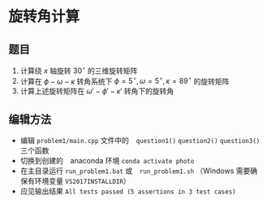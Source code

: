 # 旋转角计算

## 题目
1. 计算绕 $x$ 轴旋转 $30^\circ$ 的三维旋转矩阵 
2. 计算在 $\phi-\omega-\kappa$ 转角系统下 $\phi=5^\circ,\omega=5^\circ,\kappa=89^\circ$ 的旋转矩阵
3. 计算上述旋转矩阵在 $\omega'-\phi'-\kappa'$ 转角下的旋转角

## 编辑方法
- 编辑 `problem1/main.cpp` 文件中的　`question1()` `question2()` `question3()`　三个函数
- 切换到创建的　anaconda 环境 `conda activate photo`
- 在主目录运行 `run_problem1.bat` 或　`run_problem1.sh` （Windows 需要确保有环境变量 `VS2017INSTALLDIR`）
- 应见输出结果 `All tests passed (5 assertions in 3 test cases)`

